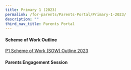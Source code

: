 ```yaml
---
title: Primary 1 (2023)
permalink: /for-parents/Parents-Portal/Primary-1-2023/
description: ""
third_nav_title: Parents Portal
---
```

#### **Scheme of Work Outline**
[P1 Scheme of Work (SOW) Outline 2023](/resources/scheme-of-work-outline-2023/Primary-1/)

#### **Parents Engagement Session**
